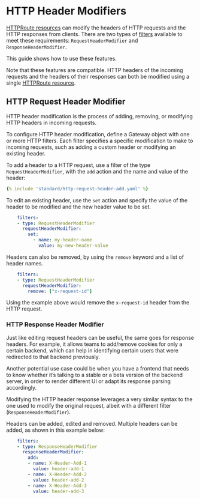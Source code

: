 # HTTP Header Modifiers

[HTTPRoute resources](../api-types/httproute.md) can modify the headers of HTTP requests and the HTTP responses from clients.
There are two types of [filters](../api-types/httproute.md#filters-optional) available to meet these requirements: `RequestHeaderModifier` and `ResponseHeaderModifier`.

This guide shows how to use these features.

Note that these features are compatible. HTTP headers of the incoming requests and the headers of their responses can both be modified using a single [HTTPRoute resource](../api-types/httproute.md).

## HTTP Request Header Modifier

HTTP header modification is the process of adding, removing, or modifying HTTP headers in incoming requests.

To configure HTTP header modification, define a Gateway object with one or more HTTP filters. Each filter specifies a specific modification to make to incoming requests, such as adding a custom header or modifying an existing header.

To add a header to a HTTP request, use a filter of the type `RequestHeaderModifier`, with the `add` action and the name and value of the header:

```yaml
{% include 'standard/http-request-header-add.yaml' %}
```

To edit an existing header, use the `set` action and specify the value of the header to be modified and the new header value to be set.

```yaml
    filters:
    - type: RequestHeaderModifier
      requestHeaderModifier:
        set:
          - name: my-header-name
            value: my-new-header-value
```

Headers can also be removed, by using the `remove` keyword and a list of header names.

```yaml
    filters:
    - type: RequestHeaderModifier
      requestHeaderModifier:
        remove: ["x-request-id"]
```

Using the example above would remove the `x-request-id` header from the HTTP request.

### HTTP Response Header Modifier

Just like editing request headers can be useful, the same goes for response headers. For example, it allows teams to add/remove cookies for only a certain backend, which can help in identifying certain users that were redirected to that backend previously.

Another potential use case could be when you have a frontend that needs to know whether it’s talking to a stable or a beta version of the backend server, in order to render different UI or adapt its response parsing accordingly.

Modifying the HTTP header response leverages a very similar syntax to the one used to modify the original request, albeit with a different filter (`ResponseHeaderModifier`).

Headers can be added, edited and removed. Multiple headers can be added, as shown in this example below:

```yaml
    filters:
    - type: ResponseHeaderModifier
      responseHeaderModifier:
        add:
        - name: X-Header-Add-1
          value: header-add-1
        - name: X-Header-Add-2
          value: header-add-2
        - name: X-Header-Add-3
          value: header-add-3
```
